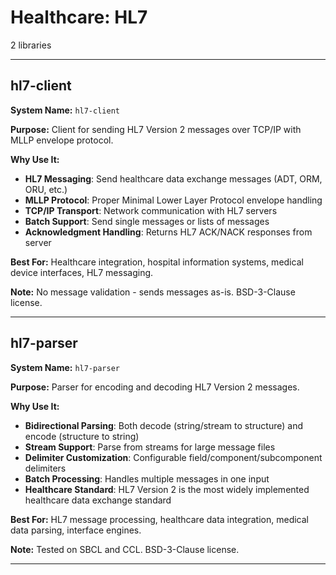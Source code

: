 # Healthcare: HL7

2 libraries

---

## hl7-client

**System Name:** `hl7-client`

**Purpose:** Client for sending HL7 Version 2 messages over TCP/IP with MLLP envelope protocol.

**Why Use It:**
- **HL7 Messaging**: Send healthcare data exchange messages (ADT, ORM, ORU, etc.)
- **MLLP Protocol**: Proper Minimal Lower Layer Protocol envelope handling
- **TCP/IP Transport**: Network communication with HL7 servers
- **Batch Support**: Send single messages or lists of messages
- **Acknowledgment Handling**: Returns HL7 ACK/NACK responses from server

**Best For:** Healthcare integration, hospital information systems, medical device interfaces, HL7 messaging.

**Note:** No message validation - sends messages as-is. BSD-3-Clause license.

---


## hl7-parser

**System Name:** `hl7-parser`

**Purpose:** Parser for encoding and decoding HL7 Version 2 messages.

**Why Use It:**
- **Bidirectional Parsing**: Both decode (string/stream to structure) and encode (structure to string)
- **Stream Support**: Parse from streams for large message files
- **Delimiter Customization**: Configurable field/component/subcomponent delimiters
- **Batch Processing**: Handles multiple messages in one input
- **Healthcare Standard**: HL7 Version 2 is the most widely implemented healthcare data exchange standard

**Best For:** HL7 message processing, healthcare data integration, medical data parsing, interface engines.

**Note:** Tested on SBCL and CCL. BSD-3-Clause license.

---


